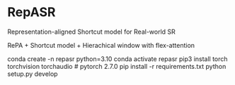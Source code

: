 # RepASR
Representation-aligned Shortcut model for Real-world SR

RePA + Shortcut model + Hierachical window with flex-attention

conda create -n repasr python=3.10
conda activate repasr
pip3 install torch torchvision torchaudio  # pytorch 2.7.0
pip install -r requirements.txt 
python setup.py develop
